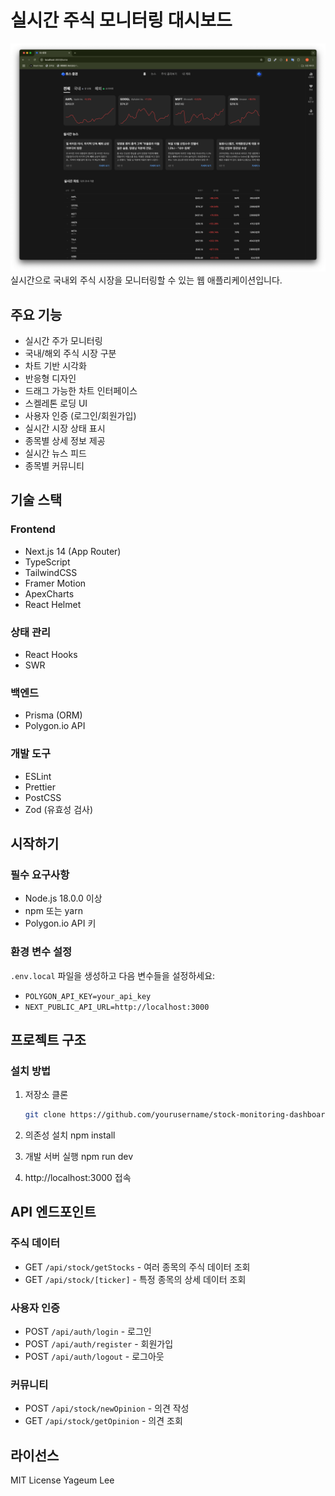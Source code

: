 # 실시간 주식 모니터링 대시보드

![alt text](image-1.png)
실시간으로 국내외 주식 시장을 모니터링할 수 있는 웹 애플리케이션입니다.

## 주요 기능

- 실시간 주가 모니터링
- 국내/해외 주식 시장 구분
- 차트 기반 시각화
- 반응형 디자인
- 드래그 가능한 차트 인터페이스
- 스켈레톤 로딩 UI
- 사용자 인증 (로그인/회원가입)
- 실시간 시장 상태 표시
- 종목별 상세 정보 제공
- 실시간 뉴스 피드
- 종목별 커뮤니티

## 기술 스택

### Frontend

- Next.js 14 (App Router)
- TypeScript
- TailwindCSS
- Framer Motion
- ApexCharts
- React Helmet

### 상태 관리

- React Hooks
- SWR

### 백엔드

- Prisma (ORM)
- Polygon.io API

### 개발 도구

- ESLint
- Prettier
- PostCSS
- Zod (유효성 검사)

## 시작하기

### 필수 요구사항

- Node.js 18.0.0 이상
- npm 또는 yarn
- Polygon.io API 키

### 환경 변수 설정

`.env.local` 파일을 생성하고 다음 변수들을 설정하세요:

- `POLYGON_API_KEY=your_api_key`
- `NEXT_PUBLIC_API_URL=http://localhost:3000`

## 프로젝트 구조

### 설치 방법

1. 저장소 클론

   ```bash
   git clone https://github.com/yourusername/stock-monitoring-dashboard.git
   ```

2. 의존성 설치
   npm install

3. 개발 서버 실행
   npm run dev

4. http://localhost:3000 접속

## API 엔드포인트

### 주식 데이터

- GET `/api/stock/getStocks` - 여러 종목의 주식 데이터 조회
- GET `/api/stock/[ticker]` - 특정 종목의 상세 데이터 조회

### 사용자 인증

- POST `/api/auth/login` - 로그인
- POST `/api/auth/register` - 회원가입
- POST `/api/auth/logout` - 로그아웃

### 커뮤니티

- POST `/api/stock/newOpinion` - 의견 작성
- GET `/api/stock/getOpinion` - 의견 조회

## 라이선스

MIT License
Yageum Lee
